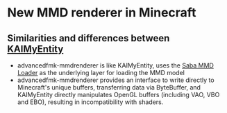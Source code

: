 # New MMD renderer in Minecraft
## Similarities and differences between [KAIMyEntity](https://github.com/asuka-mio/KAIMyEntity)

- advancedfmk-mmdrenderer is like KAIMyEntity, uses the [Saba MMD Loader](https://github.com/benikabocha/saba) as the underlying layer for loading the MMD model
- advancedfmk-mmdrenderer provides an interface to write directly to Minecraft's unique buffers, transferring data via ByteBuffer, and KAIMyEntity directly manipulates OpenGL buffers (including VAO, VBO and EBO), resulting in incompatibility with shaders.